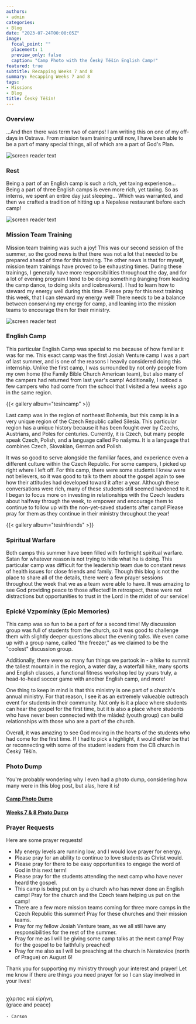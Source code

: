 ```yaml
---
authors:
- admin
categories:
- Blog
date: "2023-07-24T00:00:05Z"
image:
  focal_point: ""
  placement: 1
  preview_only: false
  caption: "Camp Photo with the Český Těšín English Camp!"
featured: true
subtitle: Recapping Weeks 7 and 8
summary: Recapping Weeks 7 and 8
tags:
- Missions
- Blog
title: Český Těšín!
---
```


### Overview

...And then there was term two of camps! I am writing this on one of my off-days in Ostrava. From mission team training until now, I have been able to be a part of many special things, all of which are a part of God's Plan.

![screen reader text](rest.jpg "Resting with the fellow JV Czech interns!")

### Rest

Being a part of an English camp is such a rich, yet taxing experience... Being a part of three English camps is even more rich, yet taxing. So as interns, we spent an entire day just sleeping... Which was warranted, and then we crafted a tradition of hitting up a Nepalese restaurant before each camp!


![screen reader text](mt_training.jpg "Mission Team Training at Malenovice.")

### Mission Team Training

Mission team training was such a joy! This was our second session of the summer, so the good news is that there was not a lot that needed to be prepared ahead of time for this training. The other news is that for myself, mission team trainings have proved to be exhausting times. During these trainings, I generally have more responsibilities throughout the day, and for a lot of evening program I tend to be doing something (ranging from leading the camp dance, to doing skits and icebreakers). I had to learn how to steward my energy well during this time. Please pray for this next training this week, that I can steward my energy well! There needs to be a balance between conserving my energy for camp, and leaning into the mission teams to encourage them for their ministry.

![screen reader text](camp_team.jpg "Familiar faces were a part of my American team!")

### English Camp

This particular English Camp was special to me because of how familiar it was for me. This exact camp was the first Josiah Venture camp I was a part of last summer, and is one of the reasons I heavily considered doing this internship. Unlike the first camp, I was surrounded by not only people from my own home (the Family Bible Church American team), but also many of the campers had returned from last year's camp! Additionally, I noticed a few campers who had come from the school that I visited a few weeks ago in the same region.

{{< gallery album="tesincamp" >}}

Last camp was in the region of northeast Bohemia, but this camp is in a very unique region of the Czech Republic called Silesia. This particular region has a unique history because it has been fought over by Czechs, Austrians, and Poles for centuries. Currently, it is Czech, but many people speak Czech, Polish, and a language called Po našymu. It is a language that combines Czech, Slovakian, German and Polish. 

It was so good to serve alongside the familiar faces, and experience even a different culture within the Czech Republic. For some campers, I picked up right where I left off. For this camp, there were some students I knew were not believers, so it was good to talk to them about the gospel again to see how their attitudes had developed toward it after a year. Although these conversations were rich, many of these students still seemed hardened to it. I began to focus more on investing in relationships with the Czech leaders about halfway through the week, to empower and encourage them to continue to follow up with the non-yet-saved students after camp! Please pray for them as they continue in their ministry throughout the year!

{{< gallery album="tesinfriends" >}}


### Spiritual Warfare

Both camps this summer have been filled with forthright spiritual warfare. Satan for whatever reason is not trying to hide what he is doing. This particular camp was difficult for the leadership team due to constant news of health issues for close friends and family. Though this blog is not the place to share all of the details, there were a few prayer sessions throughout the week that we as a team were able to have. It was amazing to see God providing peace to those affected! In retrospect, these were not distractions but opportunities to trust in the Lord in the midst of our service!

### Epické Vzpomínky (Epic Memories)

This camp was so fun to be a part of for a second time! My discussion group was full of students from the church, so it was good to challenge them with slightly deeper questions about the evening talks. We even came up with a group name, called "the freezer," as we claimed to be the "coolest" discussion group.

Additionally, there were so many fun things we partook in - a hike to summit the tallest mountain in the region, a water day, a waterfall hike, many sports and English classes, a functional fitness workshop led by yours truly, a head-to-head soccer game with another English camp, and more!

One thing to keep in mind is that this ministry is one part of a church's annual ministry. For that reason, I see it as an extremely valueable outreach event for students in their community. Not only is it a place where students can hear the gospel for the first time, but it is also a place where students who have never been connected with the mládež (youth group) can build relationships with those who are a part of the church.

Overall, it was amazing to see God moving in the hearts of the students who had come for the first time. If I had to pick a highlight, it would either be that or reconnecting with some of the student leaders from the CB church in Český Těšín.

### Photo Dump

You're probably wondering why I even had a photo dump, considering how many were in this blog post, but alas, here it is!

#### [Camp Photo Dump](https://photos.app.goo.gl/D8dN6YSLuK7bgRwM7)
#### [Weeks 7 & 8 Photo Dump](https://photos.app.goo.gl/rUww41QAtDQGtPkH8)


### Prayer Requests

Here are some prayer requests!

- My energy levels are running low, and I would love prayer for energy.
- Please pray for an ability to continue to love students as Christ would.
- Please pray for there to be easy opportunities to engage the word of God in this next term!
- Please pray for the students attending the next camp who have never heard the gospel.
- This camp is being put on by a church who has never done an English camp! Pray for the church and the Czech team helping us put on the camp!
- There are a few more mission teams coming for three more camps in the Czech Republic this summer! Pray for these churches and their mission teams.
- Pray for my fellow Josiah Venture team, as we all still have any responsibilities for the rest of the summer.
- Pray for me as I will be giving some camp talks at the next camp! Pray for the gospel to be faithfully preached!
- Pray for me also as I will be preaching at the church in Neratovice (north of Prague) on August 6!

Thank you for supporting my ministry through your interest and prayer! Let me know if there are things you need prayer for so I can stay involved in your lives!


\
χάριτος καἰ εἰρήνη,\
(grace and peace)\
\
`- Carson`